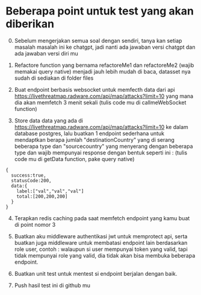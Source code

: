 # Beberapa point untuk test yang akan diberikan

0. Sebelum mengerjakan semua soal dengan sendiri, tanya kan setiap masalah masalah ini ke chatgpt, jadi nanti ada jawaban versi chatgpt dan ada jawaban versi diri mu

1. Refactore function yang bernama refactoreMe1 dan refactoreMe2 (wajib memakai query native) menjadi jauh lebih mudah di baca, datasset nya sudah di sediakan di folder files

2. Buat endpoint berbasis websocket untuk memfecth data dari api https://livethreatmap.radware.com/api/map/attacks?limit=10 yang mana dia akan memfetch 3 menit sekali (tulis code mu di callmeWebSocket function)

3. Store data data yang ada di https://livethreatmap.radware.com/api/map/attacks?limit=10 ke dalam database postgres, lalu buatkan 1 endpoint sederhana untuk mendaptkan berapa jumlah "destinationCountry" yang di serang beberapa type dan "sourcecountry" yang menyerang dengan beberapa type
   dan wajib mempunyai response dengan bentuk seperti ini :
   (tulis code mu di getData function, pake query native)

```
{
  success:true,
  statusCode:200,
  data:{
    label:["val","val","val"]
    total:[200,200,200]
  }
}
```

4. Terapkan redis caching pada saat memfetch endpoint yang kamu buat di point nomor 3

5. Buatkan aku middleware authentikasi jwt untuk memprotect api, serta buatkan juga middleware untuk membatasi endpoint lain berdasarkan role user, contoh :
   walaupun si user mempunyai token yang valid, tapi tidak mempunyai role yang valid, dia tidak akan bisa membuka beberapa endpoint.

6. Buatkan unit test untuk mentest si endpoint berjalan dengan baik.

7. Push hasil test ini di github mu
